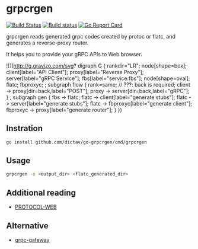 # grpcrgen

[![Build Status](https://travis-ci.org/dictav/go-grpcrgen.svg?branch=master)](https://travis-ci.org/dictav/go-grpcrgen)
[![Build status](https://ci.appveyor.com/api/projects/status/oat9q5j05dqnrir3/branch/master?svg=true)](https://ci.appveyor.com/project/dictav/go-grpcrgen/branch/master)
[![Go Report Card](https://goreportcard.com/badge/github.com/dictav/go-grpcrgen)](https://goreportcard.com/report/github.com/dictav/go-grpcrgen)

grpcrgen reads generated grpc codes created by protoc or flatc, and generates a reverse-proxy router.

It helps you to provide your gRPC APIs to Web browser.

![](http://g.gravizo.com/svg?
digraph G {
  rankdir="LR";
  node[shape=box];
  client[label="API Client"];
  proxy[label="Reverse Proxy"];
  server[label="gRPC Service"];
  fbs[label="service.fbs"];
  node[shape=oval];
  flatc;
  fbproxyc;
;
  subgraph flow {
    rank=same;
    // ???: back is required;
    client -> proxy[dir=back,label="POST"];
    proxy -> server[dir=back,label="gRPC"];
  }
;
  subgraph gen {
    fbs -> flatc;
    flatc -> client[label="generate stubs"];
    flatc -> server[label="generate stubs"];
    flatc -> fbproxyc[label="generate client"];
    fbproxyc -> proxy[label="generate router"];
  }
})

## Instration

```sh
go install github.com/dictav/go-grpcrgen/cmd/grpcrgen
```

## Usage

```sh
grpcrgen -o <output_dir> <flatc_generated_dir>
```

## Additional reading

- [PROTOCOL-WEB](https://github.com/grpc/grpc/blob/9d59861bc6dd969c9d42e0d8f83c4a77ba6ddc84/doc/PROTOCOL-WEB.md)

## Alternative

- [grpc-gateway](https://github.com/grpc-ecosystem/grpc-gateway)
